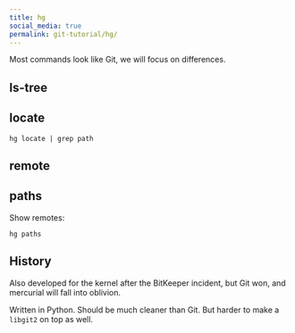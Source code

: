 ```yaml
---
title: hg
social_media: true
permalink: git-tutorial/hg/
---
```


Most commands look like Git, we will focus on differences.

## ls-tree

## locate

    hg locate | grep path

## remote

## paths

Show remotes:

    hg paths

## History

Also developed for the kernel after the BitKeeper incident, but Git won, and mercurial will fall into oblivion.

Written in Python. Should be much cleaner than Git. But harder to make a `libgit2` on top as well.
